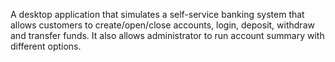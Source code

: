 A desktop application that simulates a self-service banking system that allows customers to create/open/close accounts, login, deposit, withdraw and transfer funds. It also allows administrator to run account summary with different options.
